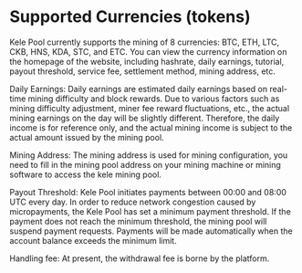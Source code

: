 # Supported Currencies (tokens)

Kele Pool currently supports the mining of 8 currencies: BTC, ETH, LTC, CKB, HNS, KDA, STC, and ETC. You can view the currency information on the homepage of the website, including hashrate, daily earnings, tutorial, payout threshold, service fee, settlement method, mining address, etc.&#x20;

Daily Earnings: Daily earnings are estimated daily earnings based on real-time mining difficulty and block rewards. Due to various factors such as mining difficulty adjustment, miner fee reward fluctuations, etc., the actual mining earnings on the day will be slightly different. Therefore, the daily income is for reference only, and the actual mining income is subject to the actual amount issued by the mining pool.&#x20;

Mining Address: The mining address is used for mining configuration, you need to fill in the mining pool address on your mining machine or mining software to access the kele mining pool.&#x20;

Payout Threshold: Kele Pool initiates payments between 00:00 and 08:00 UTC every day. In order to reduce network congestion caused by micropayments, the Kele Pool has set a minimum payment threshold. If the payment does not reach the minimum threshold, the mining pool will suspend payment requests. Payments will be made automatically when the account balance exceeds the minimum limit.&#x20;

Handling fee: At present, the withdrawal fee is borne by the platform.
